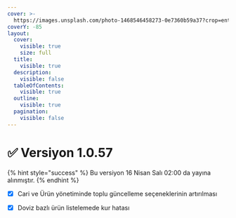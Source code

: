 ```yaml
---
cover: >-
  https://images.unsplash.com/photo-1468546458273-0e7360b59a37?crop=entropy&cs=srgb&fm=jpg&ixid=M3wxOTcwMjR8MHwxfHNlYXJjaHw2fHxzdW1lcnxlbnwwfHx8fDE3MTMzNjI5OTh8MA&ixlib=rb-4.0.3&q=85
coverY: -85
layout:
  cover:
    visible: true
    size: full
  title:
    visible: true
  description:
    visible: false
  tableOfContents:
    visible: true
  outline:
    visible: true
  pagination:
    visible: false
---
```


# ✅ Versiyon 1.0.57

{% hint style="success" %}
Bu versiyon 16 Nisan Salı 02:00 da yayına alınmıştır.
{% endhint %}



* [x] Cari ve Ürün yönetiminde toplu güncelleme seçeneklerinin artırılması
* [x] Doviz bazlı ürün listelemede kur hatası

